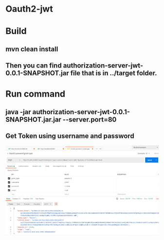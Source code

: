 ﻿# Oauth2-jwt
 
# Build 
## mvn clean install
## Then you can find authorization-server-jwt-0.0.1-SNAPSHOT.jar file that is in ../target folder.

# Run command
## java -jar authorization-server-jwt-0.0.1-SNAPSHOT.jar.jar --server.port=80 

## Get Token using username and password

![alt text](https://github.com/Crouching-Tiger-Hidden-Dragon/Authorization-Server-JWT/blob/master/images/postman-Oauth-authenticate-demo.png?raw=true)
